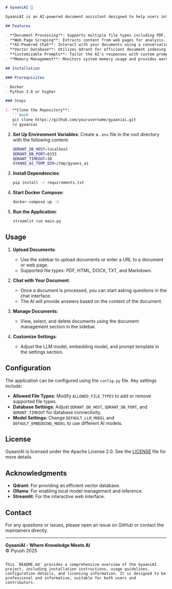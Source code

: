 ```markdown
# GyaaniAI 🧠

GyaaniAI is an AI-powered document assistant designed to help users interact with and extract knowledge from various document formats. It leverages advanced language models and vector databases to provide accurate, context-aware answers to user queries.

## Features

- **Document Processing**: Supports multiple file types including PDF, HTML, DOCX, TXT, and Markdown.
- **Web Page Scraping**: Extracts content from web pages for analysis.
- **AI-Powered Chat**: Interact with your documents using a conversational interface.
- **Vector Database**: Utilizes Qdrant for efficient document indexing and retrieval.
- **Customizable Prompts**: Tailor the AI's responses with custom prompt templates.
- **Memory Management**: Monitors system memory usage and provides warnings when usage is high.

## Installation

### Prerequisites

- Docker
- Python 3.8 or higher

### Steps

1. **Clone the Repository**:
   ```bash
   git clone https://github.com/yourusername/gyaaniai.git
   cd gyaaniai
   ```

2. **Set Up Environment Variables**:
   Create a `.env` file in the root directory with the following content:
   ```bash
   QDRANT_DB_HOST=localhost
   QDRANT_DB_PORT=6333
   QDRANT_TIMEOUT=10
   GYAANI_AI_TEMP_DIR=/tmp/gyaani_ai
   ```

3. **Install Dependencies**:
   ```bash
   pip install -r requirements.txt
   ```

4. **Start Docker Compose**:
   ```bash
   docker-compose up -d
   ```

5. **Run the Application**:
   ```bash
   streamlit run main.py
   ```

## Usage

1. **Upload Documents**:
   - Use the sidebar to upload documents or enter a URL to a document or web page.
   - Supported file types: PDF, HTML, DOCX, TXT, and Markdown.

2. **Chat with Your Document**:
   - Once a document is processed, you can start asking questions in the chat interface.
   - The AI will provide answers based on the content of the document.

3. **Manage Documents**:
   - View, select, and delete documents using the document management section in the sidebar.

4. **Customize Settings**:
   - Adjust the LLM model, embedding model, and prompt template in the settings section.

## Configuration

The application can be configured using the `config.py` file. Key settings include:

- **Allowed File Types**: Modify `ALLOWED_FILE_TYPES` to add or remove supported file types.
- **Database Settings**: Adjust `QDRANT_DB_HOST`, `QDRANT_DB_PORT`, and `QDRANT_TIMEOUT` for database connectivity.
- **Model Settings**: Change `DEFAULT_LLM_MODEL` and `DEFAULT_EMBEDDING_MODEL` to use different AI models.

## License

GyaaniAI is licensed under the Apache License 2.0. See the [LICENSE](LICENSE) file for more details.


## Acknowledgments

- **Qdrant**: For providing an efficient vector database.
- **Ollama**: For enabling local model management and inference.
- **Streamlit**: For the interactive web interface.

## Contact

For any questions or issues, please open an issue on GitHub or contact the maintainers directly.

---

**GyaaniAI - Where Knowledge Meets AI**  
© Piyush 2025
```

This `README.md` provides a comprehensive overview of the GyaaniAI project, including installation instructions, usage guidelines, configuration details, and licensing information. It is designed to be professional and informative, suitable for both users and contributors.
